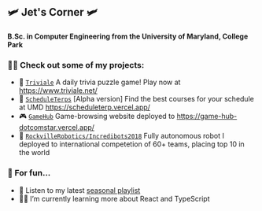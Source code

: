 ## 🛩️ Jet's Corner 🛩️
#### B.Sc. in Computer Engineering from the University of Maryland, College Park

### 👨‍💻 Check out some of my projects:
- 🧠 [`Triviale`](https://github.com/dotcomstar/Triviale) A daily trivia puzzle game! Play now at https://www.triviale.net/
- 📆 [`ScheduleTerps`](https://github.com/dotcomstar/ScheduleTerps) [Alpha version] Find the best courses for your schedule at UMD https://scheduleterp.vercel.app/
- 🎮 [`GameHub`](https://github.com/dotcomstar/game-hub) Game-browsing website deployed to https://game-hub-dotcomstar.vercel.app/
- 🤖 [`RockvilleRobotics/Incredibots2018`](https://github.com/rockvillerobotics/Incredibots2018) Fully autonomous robot I deployed to international competetion of 60+ teams, placing top 10 in the world

### 🤿 For fun...
- 🎵 Listen to my latest [seasonal playlist](https://open.spotify.com/playlist/7iZbY33vPjL1KaOPqzytKn)
- 🧑‍🏫 I’m currently learning more about React and TypeScript


<!--
**dotcomstar/dotcomstar** is a ✨ _special_ ✨ repository because its `README.md` (this file) appears on your GitHub profile.

Here are some ideas to get you started:

- 🔭 I’m currently working on ...
- 🌱 I’m currently learning ...
- 👯 I’m looking to collaborate on ...
- 🤔 I’m looking for help with ...
- 💬 Ask me about ...
- 📫 How to reach me: ...
- 😄 Pronouns: ...
- ⚡ Fun fact: ...
-->
